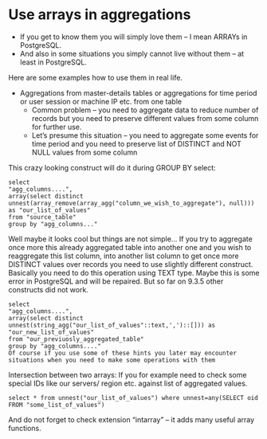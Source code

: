 # Use arrays in aggregations

* If you get to know them you will simply love them – I mean ARRAYs in PostgreSQL.
* And also in some situations you simply cannot live without them – at least in PostgreSQL.

Here are some examples how to use them in real life.

* Aggregations from master-details tables or aggregations for time period or user session or machine IP etc. from one table
  * Common problem – you need to aggregate data to reduce number of records but you need to preserve different values from some column for further use.
  * Let’s presume this situation – you need to aggregate some events for time period and you need to preserve list of DISTINCT and NOT NULL values from some column

This crazy looking construct will do it during GROUP BY select:
```
select
"agg_columns....",
array(select distinct unnest(array_remove(array_agg("column_we_wish_to_aggregate"), null))) as "our_list_of_values"
from "source_table"
group by "agg_columns..."
```
Well maybe it looks cool but things are not simple… If you try to aggregate once more this already aggregated table into another one and you wish to reaggregate this list column, into another list column to get once more DISTINCT values over records you need to use slightly different construct. Basically you need to do this operation using TEXT type. Maybe this is some error in PostgreSQL and will be repaired. But so far on 9.3.5 other constructs did not work.
```
select
"agg_columns....",
array(select distinct unnest(string_agg("our_list_of_values"::text,',')::[])) as "our_new_list_of_values"
from "our_previuosly_aggregated_table"
group by "agg_columns...."
Of course if you use some of these hints you later may encounter situations when you need to make some operations with them
```
Intersection between two arrays:
If you for example need to check some special IDs like our servers/ region etc. against list of aggregated values.
```
select * from unnest("our_list_of_values") where unnest=any(SELECT oid FROM "some_list_of_values")
```
And do not forget to check extension “intarray” – it adds many useful array functions.
